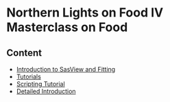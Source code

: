 

Northern Lights on Food IV Masterclass on Food 
===================================================
## Content
- [Introduction to SasView and Fitting](SasView_NLoF.pptx)
- [Tutorials](https://www.sasview.org/documentation/)
- [Scripting Tutorial](SasModelsSphereFit.ipynb)
- [Detailed Introduction](https://github.com/ess-dmsc-dram/python-course-ikon/blob/master/notebooks/1_jupyter_basics/jupyter-notebook-intro.ipynb)

